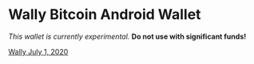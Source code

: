 # Wally Bitcoin Android Wallet

*This wallet is currently experimental.*  **Do not use with significant funds!** 

[Wally July 1, 2020](/wally/Wally010720.apk)